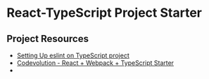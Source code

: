 # React-TypeScript Project Starter

## Project Resources

- [Setting Up eslint on TypeScript project](https://andrebnassis.medium.com/setting-eslint-on-a-react-typescript-project-2021-1190a43ffba)
- [Codevolution - React + Webpack + TypeScript Starter](https://www.youtube.com/watch?v=Elpu7CIuqjY)
-
